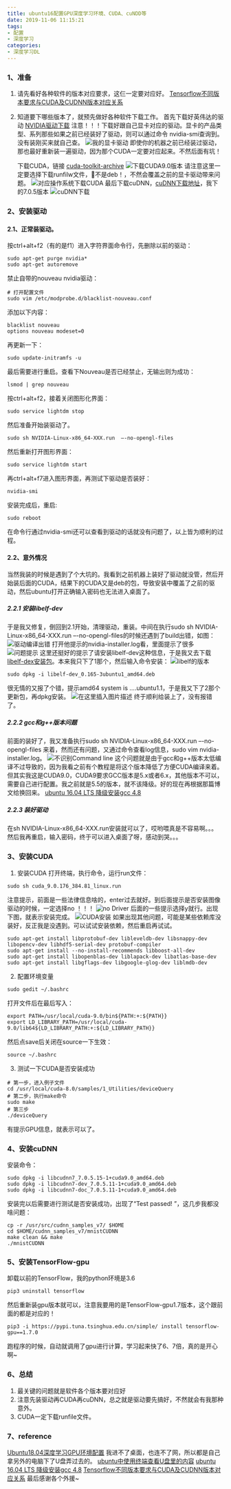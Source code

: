 ```yaml
---
title: ubuntu16配置GPU深度学习环境、CUDA、cuNDD等
date: 2019-11-06 11:15:21
tags:
- 配置
- 深度学习
categories:
- 深度学习DL
---
```

### 1、准备
 1. 请先看好各种软件的版本对应要求，这仨一定要对应好。
 	 [Tensorflow不同版本要求与CUDA及CUDNN版本对应关系](https://blog.csdn.net/omodao1/article/details/83241074)
 2. 知道要下哪些版本了，就预先做好各种软件下载工作。
     首先下载好英伟达的驱动 [NVIDIA驱动下载](https://www.nvidia.cn/Download/index.aspx?lang=cn)
     注意！！！下载好跟自己显卡对应的驱动。显卡的产品类型、系列那些如果之前已经装好了驱动，则可以通过命令 nvidia-smi查询到。没有装刚买来就自己查。
 ![我的显卡驱动](https://img-blog.csdnimg.cn/20190519153242367.png?x-oss-process=image/watermark,type_ZmFuZ3poZW5naGVpdGk,shadow_10,text_aHR0cHM6Ly9ibG9nLmNzZG4ubmV0L3FxXzMyNjczNDUz,size_1,color_FFFFFF,t_70)
    即使你的机器之前已经装过驱动，那也最好重新装一遍驱动，因为那个CUDA一定要对应起来。不然后面有坑！
    
    下载CUDA，链接 [cuda-toolkit-archive](https://developer.nvidia.com/cuda-toolkit-archive)
  ![下载CUDA9.0版本](https://img-blog.csdnimg.cn/20190519154540803.png?x-oss-process=image/watermark,type_ZmFuZ3poZW5naGVpdGk,shadow_10,text_aHR0cHM6Ly9ibG9nLmNzZG4ubmV0L3FxXzMyNjczNDUz,size_1,color_FFFFFF,t_70)
请注意这里一定要选择下载runfilw文件，不是deb！，不然会覆盖之前的显卡驱动带来问题。
![对应操作系统下载CUDA](https://img-blog.csdnimg.cn/20190519154709423.png?x-oss-process=image/watermark,type_ZmFuZ3poZW5naGVpdGk,shadow_10,text_aHR0cHM6Ly9ibG9nLmNzZG4ubmV0L3FxXzMyNjczNDUz,size_1,color_FFFFFF,t_70)
最后下载cuDNN，[cuDNN下载地址](https://developer.nvidia.com/rdp/cudnn-archive)，我下的7.0.5版本
![cuDNN下载](https://img-blog.csdnimg.cn/20190519160003336.png?x-oss-process=image/watermark,type_ZmFuZ3poZW5naGVpdGk,shadow_10,text_aHR0cHM6Ly9ibG9nLmNzZG4ubmV0L3FxXzMyNjczNDUz,size_1,color_FFFFFF,t_70)
### 2、安装驱动
#### 2.1、正常装驱动。
按ctrl+alt+f2（有的是f1）进入字符界面命令行，先删除以前的驱动：
```
sudo apt-get purge nvidia*
sudo apt-get autoremove
```
禁止自带的nouveau nvidia驱动：
```
# 打开配置文件
sudo vim /etc/modprobe.d/blacklist-nouveau.conf
```
添加以下内容：
```
blacklist nouveau
options nouveau modeset=0
```
再更新一下：
```
sudo update-initramfs -u
```
最后需要进行重启。查看下Nouveau是否已经禁止，无输出则为成功：
```
lsmod | grep nouveau
```
按ctrl+alt+f2，接着关闭图形化界面：
```
sudo service lightdm stop
```
然后准备开始装驱动了。
```
sudo sh NVIDIA-Linux-x86_64-XXX.run  –-no-opengl-files
```
然后重新打开图形界面：
```
sudo service lightdm start
```
再ctrl+alt+f7进入图形界面，再测试下驱动是否装好：
```
nvidia-smi
```
安装完成后，重启:
```
sudo reboot
```
在命令行通过nvidia-smi还可以查看到驱动的话就没有问题了，以上皆为顺利的过程。


#### 2.2、意外情况
当然我装的时候是遇到了个大坑的。我看到之前机器上装好了驱动就没管，然后开始装后面的CUDA，结果下的CUDA又是deb的包，导致安装中覆盖了之前的驱动，然后ubuntu打开正确输入密码也无法进入桌面了。

##### 2.2.1 安装libelf-dev
于是我又修复，倒回到2.1开始，清理驱动，重装。中间在执行sudo sh NVIDIA-Linux-x86_64-XXX.run  –-no-opengl-files的时候还遇到了build出错，如图：
![驱动编译出错](https://img-blog.csdnimg.cn/20190519162933827.jpg?x-oss-process=image/watermark,type_ZmFuZ3poZW5naGVpdGk,shadow_10,text_aHR0cHM6Ly9ibG9nLmNzZG4ubmV0L3FxXzMyNjczNDUz,size_1,color_FFFFFF,t_70)
打开他提示的nvidia-installer.log看，里面提示了很多
![问题提示](https://img-blog.csdnimg.cn/20190519163249938.jpg?x-oss-process=image/watermark,type_ZmFuZ3poZW5naGVpdGk,shadow_10,text_aHR0cHM6Ly9ibG9nLmNzZG4ubmV0L3FxXzMyNjczNDUz,size_1,color_FFFFFF,t_70)
这里还挺好的提示了请安装libelf-dev这种信息，于是我又去下载 [libelf-dex安装包](https://pkgs.org/download/libelf-dev)。本来我只下了1那个，然后输入命令安装：
![libelf的版本](https://img-blog.csdnimg.cn/20190519163856594.png?x-oss-process=image/watermark,type_ZmFuZ3poZW5naGVpdGk,shadow_10,text_aHR0cHM6Ly9ibG9nLmNzZG4ubmV0L3FxXzMyNjczNDUz,size_1,color_FFFFFF,t_70)
```
sudo dpkg -i libelf-dev_0.165-3ubuntu1_amd64.deb
```
很无情的又报了个错，提示amd64 system is ....ubuntu1.1，于是我又下了2那个更新包，再dpkg安装。
![在这里插入图片描述](https://img-blog.csdnimg.cn/20190519164151594.jpg?x-oss-process=image/watermark,type_ZmFuZ3poZW5naGVpdGk,shadow_10,text_aHR0cHM6Ly9ibG9nLmNzZG4ubmV0L3FxXzMyNjczNDUz,size_1,color_FFFFFF,t_70)
终于顺利给装上了，没有报错了。

##### 2.2.2 gcc和g++版本问题
前面的装好了，我又准备执行sudo sh NVIDIA-Linux-x86_64-XXX.run  –-no-opengl-files 来着，然而还有问题，又通过命令查看log信息，sudo vim nvidia-installer.log。
![不识别Command line](https://img-blog.csdnimg.cn/20190519164725139.jpg?x-oss-process=image/watermark,type_ZmFuZ3poZW5naGVpdGk,shadow_10,text_aHR0cHM6Ly9ibG9nLmNzZG4ubmV0L3FxXzMyNjczNDUz,size_1,color_FFFFFF,t_70)
这个问题就是由于gcc和g++版本太低编译不过导致的，因为我看之前有个教程是将这个版本降低了方便CUDA编译来着。但其实我这是CUDA9.0，CUDA9要求GCC版本是5.x或者6.x，其他版本不可以，需要自己进行配置。我之前就是5.5的版本，就不该降级。好的现在再根据那篇博文给换回来。
[ubuntu 16.04 LTS 降级安装gcc 4.8
](https://blog.csdn.net/u011784994/article/details/80080938)

##### 2.2.3 装好驱动
在sh NVIDIA-Linux-x86_64-XXX.run安装就可以了，哎哟喂真是不容易啊。。。
然后我再重启，输入密码，终于可以进入桌面了呀，感动到哭。。。

### 3、安装CUDA

 1. 安装CUDA
打开终端，执行命令，运行run文件：
```
sudo sh cuda_9.0.176_384.81_linux.run
```
注意提示，前面是一些法律信息啥的，enter过去就好。到后面提示是否安装图像驱动的时候，一定选择no ！！！
![no Driver](https://img-blog.csdnimg.cn/20190519165519471.png?x-oss-process=image/watermark,type_ZmFuZ3poZW5naGVpdGk,shadow_10,text_aHR0cHM6Ly9ibG9nLmNzZG4ubmV0L3FxXzMyNjczNDUz,size_4,color_FFFFFF,t_70)
后面的一些提示选择y就行。出现下图，就表示安装完成。
![CUDA安装](https://img-blog.csdnimg.cn/20190519165702507.png?x-oss-process=image/watermark,type_ZmFuZ3poZW5naGVpdGk,shadow_10,text_aHR0cHM6Ly9ibG9nLmNzZG4ubmV0L3FxXzMyNjczNDUz,size_1,color_FFFFFF,t_70)
如果出现其他问题，可能是某些依赖库没装好，反正我是没遇到。可以试试安装依赖，然后重启再试试。
```
sudo apt-get install libprotobuf-dev libleveldb-dev libsnappy-dev libopencv-dev libhdf5-serial-dev protobuf-compiler
sudo apt-get install --no-install-recommends libboost-all-dev
sudo apt-get install libopenblas-dev liblapack-dev libatlas-base-dev
sudo apt-get install libgflags-dev libgoogle-glog-dev liblmdb-dev
```

2. 配置环境变量
```
sudo gedit ~/.bashrc
```
打开文件后在最后写入：
```
export PATH=/usr/local/cuda-9.0/bin${PATH:+:${PATH}}  
export LD_LIBRARY_PATH=/usr/local/cuda-9.0/lib64${LD_LIBRARY_PATH:+:${LD_LIBRARY_PATH}}
```
然后点save后关闭在source一下生效：
```
source ~/.bashrc
```

3. 测试一下CUDA是否安装成功
```
# 第一步，进入例子文件
cd /usr/local/cuda-8.0/samples/1_Utilities/deviceQuery
# 第二步，执行make命令
sudo make
# 第三步
./deviceQuery
```
有提示GPU信息，就表示可以了。

### 4、安装cuDNN
安装命令：
```
sudo dpkg -i libcudnn7_7.0.5.15-1+cuda9.0_amd64.deb
sudo dpkg -i libcudnn7-dev_7.0.5.11-1+cuda9.0_amd64.deb
sudo dpkg -i libcudnn7-doc_7.0.5.11-1+cuda9.0_amd64.deb
```
安装完以后需要进行测试是否安装成功，出现了“Test passed! ”，这几步我都没啥问题：
```
cp -r /usr/src/cudnn_samples_v7/ $HOME
cd $HOME/cudnn_samples_v7/mnistCUDNN
make clean && make
./mnistCUDNN
```

### 5、安装TensorFlow-gpu
卸载以前的TensorFlow，我的python环境是3.6
```
pip3 uninstall tensorflow
```
然后重新装gpu版本就可以，注意我要用的是TensorFlow-gpu1.7版本，这个跟前面的都是对应的！

```
pip3 -i https://pypi.tuna.tsinghua.edu.cn/simple/ install tensorflow-gpu==1.7.0
```
跑程序的时候，自动就调用了gpu进行计算，学习起来快了6、7倍，真的是开心啊~

### 6、总结

 1. 最关键的问题就是软件各个版本要对应好
 2. 注意先装驱动再CUDA再cuDNN，总之就是驱动要先搞好，不然就会有我那种意外。
 3. CUDA一定下载runfile文件。


### 7、reference
[Ubuntu18.04深度学习GPU环境配置](https://blog.csdn.net/weixin_41863685/article/details/80303963)
我进不了桌面，也连不了网，所以都是自己拿另外的电脑下了U盘弄过去的。
[ubuntu中使用终端查看U盘里的内容](https://blog.csdn.net/hhhhh89/article/details/54311161)
[ubuntu 16.04 LTS 降级安装gcc 4.8](https://blog.csdn.net/u011784994/article/details/80080938)
[Tensorflow不同版本要求与CUDA及CUDNN版本对应关系](https://blog.csdn.net/omodao1/article/details/83241074)
最后感谢各个外援~
